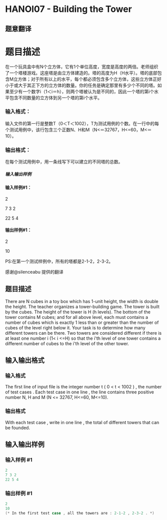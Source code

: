 # HANOI07 - Building the Tower

## 题意翻译

# 题目描述

在一个玩具盒中有N个立方体，它有1个单位高度，宽度是高度的两倍。老师组织了一个塔楼游戏。这座塔是由立方体建造的。塔的高度为H（H水平）。塔的底部包含M立方体；对于所有以上的水平，每个都必须包含多个立方体，这些立方体正好小于或大于其正下方的立方体的数量。你的任务是确定那里有多少个不同的塔。如果至少有一个数字i（1＜i＝h），则两个塔被认为是不同的，因此一个塔的第i个水平包含不同数量的立方体到另一个塔的第i个水平。

### 输入格式：

输入文件的第一行是整数T（0＜T＜1002），T为测试用例的个数。在一行中的每个测试用例中，该行包含三个正数N、H和M（N<＝32767，H<=60，M<＝10）。

### 输出格式：

在每个测试用例中，用一条线写下可以建立的不同塔的总数。

##### 输入输出样例

#### 输入样例#1：

2

7 3 2

22 5 4

#### 输出样例#1：

2

10

PS:在第一个测试样例中，所有的塔都是2-1-2，2-3-2。

感谢@silenceabu 提供的翻译

## 题目描述

 There are N cubes in a toy box which has 1-unit height, the width is double the height. The teacher organizes a tower-building game. The tower is built by the cubes. The height of the tower is H (h levels). The bottom of the tower contains M cubes; and for all above level, each must contains a number of cubes which is exactly 1 less than or greater than the number of cubes of the level right below it. Your task is to determine how many different towers can be there. Two towers are considered different if there is at least one number i (1< i <=H) so that the i'th level of one tower contains a different number of cubes to the i'th level of the other tower.

## 输入输出格式

### 输入格式

 The first line of input file is the integer number t ( 0 < t < 1002 ) , the number of test cases . Each test case in one line , the line contains three positive number N, H and M (N <= 32767, H<=60, M<=10).

### 输出格式

 With each test case , write in one line , the total of different towers that can be founded.

## 输入输出样例

### 输入样例 #1

```cpp
2
7 3 2
22 5 4
```


### 输出样例 #1

```cpp
2
10
(* In the first test case , all the towers are : 2-1-2 , 2-3-2 . *)
```


